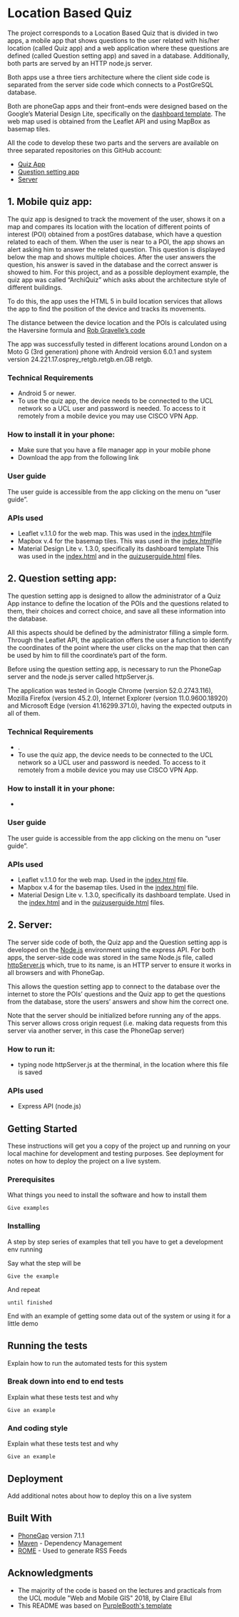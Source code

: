 # Location Based Quiz

The project corresponds to a Location Based Quiz that is divided in two apps, a mobile app that shows questions to the user related with his/her location (called Quiz app) and a web application where these questions are defined (called Question setting app) and saved in a database. Additionally, both parts are served by an HTTP node.js server.

Both apps use a three tiers architecture where the client side code is separated from the server side code which connects to a PostGreSQL database.

Both are phoneGap apps and their front–ends were designed based on the Google’s Material Design Lite, specifically on the [dashboard template](https://getmdl.io/templates/index.html). The web map used is obtained from the Leaflet API and using MapBox as basemap tiles. 

All the code to develop these two parts and the servers are available on three separated repositories on this GitHub account:
* [Quiz App](https://github.com/ucesova/Quiz_App)
* [Question setting app](https://github.com/ucesova/question_setting_app)
* [Server](https://github.com/ucesova/Server) 

## 1.	Mobile quiz app: 
The quiz app is designed to track the movement of the user, shows it on a map and compares its location with the location of different points of interest (POI) obtained from a postGres database, which have a question related to each of them. When the user is near to a POI, the app shows an alert asking him to answer the related question. This question is displayed below the map and shows multiple choices. After the user answers the question, his answer is saved in the database and the correct answer is showed to him. For this project, and as a possible deployment example, the quiz app was called “ArchiQuiz” which asks about the architecture style of different buildings.

To do this, the app uses the HTML 5 in build location services that allows the app to find the position of the device and tracks its movements. 

The distance between the device location and the POIs is calculated using the Haversine formula and [Rob Gravelle’s code](https://www.htmlgoodies.com/beyond/javascript/calculate-the-distance-between-two-points-in-your-web-apps.html)

The app was successfully tested in different locations around London on a Moto G (3rd generation) phone with Android version 6.0.1 and system version 24.221.17.osprey_retgb.retgb.en.GB retgb.

### Technical Requirements

* Android 5 or newer.
* To use the quiz app, the device needs to be connected to the UCL network so a UCL user and password is needed. To access to it remotely from a mobile device you may use CISCO VPN App. 

### How to install it in your phone: 
* Make sure that you have a file manager app in your mobile phone
* Download the app from the following link

### User guide
The user guide is accessible from the app clicking on the menu on “user guide”.

### APIs used
* Leaflet v.1.1.0 for the web map. 
This was used in the [index.html](https://github.com/ucesova/Quiz_App/blob/master/ucesova/www/index.html)file
* Mapbox v.4 for the basemap tiles.
This was used in the [index.html](https://github.com/ucesova/Quiz_App/blob/master/ucesova/www/index.html)file
* Material Design Lite v. 1.3.0, specifically its dashboard template
This was used in the [index.html](https://github.com/ucesova/Quiz_App/blob/master/ucesova/www/index.html) and in the [quizuserguide.html](https://github.com/ucesova/Quiz_App/blob/master/ucesova/www/quizuserguide.html) files.

## 2.	Question setting app: 

The question setting app is designed to allow the administrator of a Quiz App instance to define the location of the POIs and the questions related to them, their choices and correct choice, and save all these information into the database.

All this aspects should be defined by the administrator filling a simple form. Through the Leaflet API, the application offers the user a function to identify the coordinates of the point where the user clicks on the map that then can be used by him to fill the coordinate’s part of the form. 

Before using the question setting app, is necessary to run the PhoneGap server and the node.js server called httpServer.js.

The application was tested in Google Chrome (version 52.0.2743.116), Mozilla Firefox (version 45.2.0), Internet Explorer (version 11.0.9600.18920) and Microsoft Edge (version 41.16299.371.0), having the expected outputs in all of them.

### Technical Requirements

* .
* To use the quiz app, the device needs to be connected to the UCL network so a UCL user and password is needed. To access to it remotely from a mobile device you may use CISCO VPN App. 

### How to install it in your phone: 
* 

### User guide
The user guide is accessible from the app clicking on the menu on “user guide”.

### APIs used
* Leaflet v.1.1.0 for the web map. 
Used in the [index.html](https://github.com/ucesova/Quiz_App/blob/master/ucesova/www/index.html) file.
* Mapbox v.4 for the basemap tiles. 
Used in the [index.html](https://github.com/ucesova/Quiz_App/blob/master/ucesova/www/index.html) file.
* Material Design Lite v. 1.3.0, specifically its dashboard template. 
Used in the [index.html](https://github.com/ucesova/Quiz_App/blob/master/ucesova/www/index.html) and in the [quizuserguide.html](https://github.com/ucesova/Quiz_App/blob/master/ucesova/www/quizuserguide.html) files.

## 2.	Server: 

The server side code of both, the Quiz app and the Question setting app is developed on the [Node.js](https://nodejs.org/en/) environment using the express API. For both apps, the server-side code was stored in the same Node.js file, called [httpServer.js](https://github.com/ucesova/Server/blob/master/httpServer.js) which, true to its name, is an HTTP server to ensure it works in all browsers and with PhoneGap.

This allows the question setting app to connect to the database over the internet to store the POIs’ questions and the Quiz app to get the questions from the database, store the users’ answers and show him the correct one. 

Note that the server should be initialized before running any of the apps.
This server allows cross origin request (i.e. making data requests from this server via another server, in this case the PhoneGap server)

### How to run it: 
* typing node httpServer.js at the therminal, in the location where this file is saved


### APIs used
* Express API (node.js)






## Getting Started

These instructions will get you a copy of the project up and running on your local machine for development and testing purposes. See deployment for notes on how to deploy the project on a live system.

### Prerequisites

What things you need to install the software and how to install them

```
Give examples
```

### Installing

A step by step series of examples that tell you have to get a development env running

Say what the step will be

```
Give the example
```

And repeat

```
until finished
```

End with an example of getting some data out of the system or using it for a little demo

## Running the tests

Explain how to run the automated tests for this system

### Break down into end to end tests

Explain what these tests test and why

```
Give an example
```

### And coding style 

Explain what these tests test and why

```
Give an example
```
## Deployment

Add additional notes about how to deploy this on a live system

## Built With

* [PhoneGap]() version 7.1.1
* [Maven](https://maven.apache.org/) - Dependency Management
* [ROME](https://rometools.github.io/rome/) - Used to generate RSS Feeds


## Acknowledgments

* The majority of the code is based on the lectures and practicals from the UCL module "Web and Mobile GIS" 2018, by Claire Ellul
* This README was based on [PurpleBooth's template](https://gist.github.com/PurpleBooth/109311bb0361f32d87a2#getting-started)
